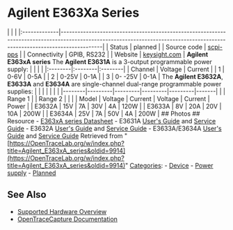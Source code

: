 # Agilent E363Xa Series

| | | |:-------------|---------------------------------------------------------------------------------------------------------------------------------------------------------------------------| | Status | planned | | Source code | [scpi-pps](http://github.com/OpenTraceLab/?p=OpenTraceCapture.git;a=tree;f=src/hardware/scpi-pps) | | Connectivity | GPIB, RS232 | | Website | [keysight.com](http://www.keysight.com/en/pc-856665/120-200w-dc-system-power-supplies-gpib-single-output?nid=-35690.0.00) | **Agilent E363xA series** The **Agilent E3631A** is a 3-output programmable power supply: | | | | |:--------|:--------|:--------| | Channel | Voltage | Current | | 1 | 0-6V | 0-5A | | 2 | 0-25V | 0-1A | | 3 | 0- -25V | 0-1A | The **Agilent E3632A**, **E3633A** and **E3634A** are single-channel dual-range programmable power supplies: | | | | | | | |--------|---------|---------|---------|---------|-------| | | Range 1 | | Range 2 | | | | Model | Voltage | Current | Voltage | Current | Power | | E3632A | 15V | 7A | 30V | 4A | 120W | | E3633A | 8V | 20A | 20V | 10A | 200W | | E3634A | 25V | 7A | 50V | 4A | 200W | ## Photos ## Resource \- [E363xA series Datasheet](http://literature.cdn.keysight.com/litweb/pdf/5968-9726EN.pdf) \- E3631A [User's Guide](http://literature.cdn.keysight.com/litweb/pdf/E3631-90002.pdf) and [Service Guide](http://literature.cdn.keysight.com/litweb/pdf/E3631-90011.pdf) \- E3632A [User's Guide](http://literature.cdn.keysight.com/litweb/pdf/E3632-90001.pdf) and [Service Guide](http://literature.cdn.keysight.com/litweb/pdf/E3632-90010.pdf) \- E3633A/E3634A [User's Guide](http://literature.cdn.keysight.com/litweb/pdf/E3634-90001.pdf) and [Service Guide](http://literature.cdn.keysight.com/litweb/pdf/E3634-90010.pdf)
Retrieved from "[https://OpenTraceLab.org/w/index.php?title=Agilent_E363xA_series&oldid=9914](https://OpenTraceLab.org/w/index.php?title=Agilent_E363xA_series&oldid=9914)" 
[Categories](specialcategories-specialcategories.md): \- [Device](./Category:Device.html "Category:Device") \- [Power supply](./Category:Power_supply.html "Category:Power supply") \- [Planned](./Category:Planned.html "Category:Planned")

## See Also
- [Supported Hardware Overview](../supported-hardware.md)
- [OpenTraceCapture Documentation](../../opentracecapture/overview.md)
